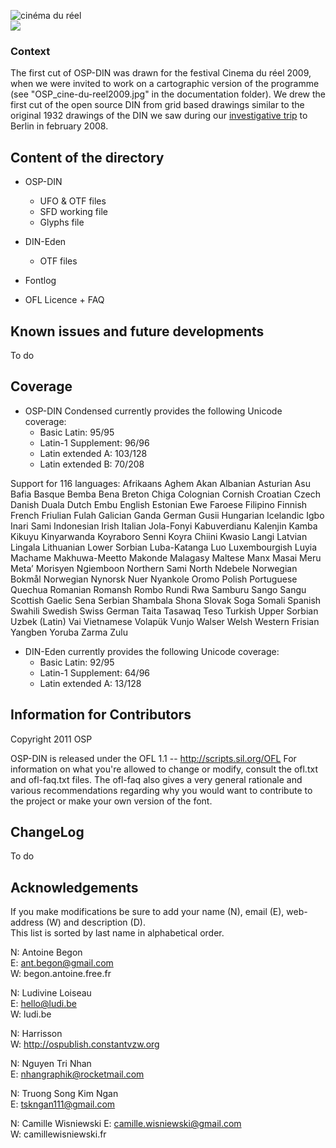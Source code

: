 ![cinéma du réel](http://ospublish.constantvzw.org/foundry/wp-content/uploads/407.JPG)  
![](http://osp.kitchen/visual/osp.foundry.osp-din/17827ca46d0bb71e3d3acaea395e7fb4aa96c301/width..1000/OSP-DINscreenshot-600x322.png)

### Context

The first cut of OSP-DIN was drawn for the festival Cinema du réel 2009, when we were invited to work on a cartographic version of the programme (see "OSP_cine-du-reel2009.jpg" in the documentation folder).
We drew the first cut of the open source DIN from grid based drawings similar to the original 1932 drawings of the DIN we saw during our [investigative trip](http://ospublish.constantvzw.org/type/din-4) to Berlin in february 2008.

## Content of the directory

- OSP-DIN
	- UFO & OTF files
	- SFD working file
	- Glyphs file

- DIN-Eden
	- OTF files

- Fontlog  

- OFL Licence + FAQ  

## Known issues and future developments

To do

## Coverage

- OSP-DIN Condensed currently provides the following Unicode coverage:
	- Basic Latin: 95/95 
	- Latin-1 Supplement: 96/96 
	- Latin extended A: 103/128 
	- Latin extended B: 70/208

Support for 116 languages:
Afrikaans Aghem Akan Albanian Asturian Asu Bafia Basque Bemba Bena Breton Chiga Colognian Cornish Croatian Czech Danish Duala Dutch Embu English Estonian Ewe Faroese Filipino Finnish French Friulian Fulah Galician Ganda German Gusii Hungarian Icelandic Igbo Inari Sami Indonesian Irish Italian Jola-Fonyi Kabuverdianu Kalenjin Kamba Kikuyu Kinyarwanda Koyraboro Senni Koyra Chiini Kwasio Langi Latvian Lingala Lithuanian Lower Sorbian Luba-Katanga Luo Luxembourgish Luyia Machame Makhuwa-Meetto Makonde Malagasy Maltese Manx Masai Meru Metaʼ Morisyen Ngiemboon Northern Sami North Ndebele Norwegian Bokmål Norwegian Nynorsk Nuer Nyankole Oromo Polish Portuguese Quechua Romanian Romansh Rombo Rundi Rwa Samburu Sango Sangu Scottish Gaelic Sena Serbian Shambala Shona Slovak Soga Somali Spanish Swahili Swedish Swiss German Taita Tasawaq Teso Turkish Upper Sorbian Uzbek (Latin) Vai Vietnamese Volapük Vunjo Walser Welsh Western Frisian Yangben Yoruba Zarma Zulu

- DIN-Eden currently provides the following Unicode coverage:
	- Basic Latin: 92/95 
	- Latin-1 Supplement: 64/96 
	- Latin extended A: 13/128

## Information for Contributors

Copyright 2011 OSP  

OSP-DIN is released under the OFL 1.1 -- http://scripts.sil.org/OFL For information on what you're allowed to change or modify, consult the ofl.txt and ofl-faq.txt files. The ofl-faq also gives a very general rationale and various recommendations regarding why you would want to contribute to the project or make your own version of the font.

## ChangeLog

To do

## Acknowledgements

If you make modifications be sure to add your name (N), email (E), web-address (W) and description (D).  
This list is sorted by last name in alphabetical order. 

N: Antoine Begon  
E: ant.begon@gmail.com<br/>
W: begon.antoine.free.fr<br/>

N: Ludivine Loiseau  
E: hello@ludi.be<br/>
W: ludi.be<br/>

N: Harrisson  
W: http://ospublish.constantvzw.org<br/> 

N: Nguyen Tri Nhan  
E: nhangraphik@rocketmail.com<br/>

N: Truong Song Kim Ngan  
E: tskngan111@gmail.com<br/>

N: Camille Wisniewski
E: camille.wisniewski@gmail.com<br/>
W: camillewisniewski.fr<br/>
